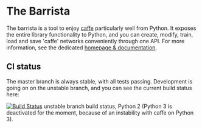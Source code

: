 # The Barrista

The barrista is a tool to enjoy [caffe](https://github.com/BVLC/caffe.git)
particularly well from Python. It exposes the entire library functionality
to Python, and you can create, modify, train, load and save 'caffe' networks
conveniently through one API. For more information,
see the dedicated [homepage & documentation](https://classner.github.io/barrista).

## CI status

The master branch is always stable, with all tests passing. Development is
going on on the unstable branch, and you can see the current build status
here:

[![Build Status](https://travis-ci.org/classner/barrista.svg?branch=unstable)](https://travis-ci.org/classner/barrista) unstable branch build status, Python 2 (Python 3 is deactivated for the moment, because of an instability with caffe on Python 3).
